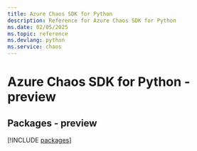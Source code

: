 ```yaml
---
title: Azure Chaos SDK for Python
description: Reference for Azure Chaos SDK for Python
ms.date: 02/05/2025
ms.topic: reference
ms.devlang: python
ms.service: chaos
---
```

# Azure Chaos SDK for Python - preview
## Packages - preview
[!INCLUDE [packages](chaos-index.md)]